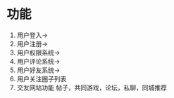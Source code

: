 # 功能

1. 用户登入->
2. 用户注册->
3. 用户权限系统->
4. 用户评论系统->
5. 用户好友系统->
6. 用户关注圈子列表
7. 交友网站功能
   帖子，共同游戏，论坛，私聊，同城推荐
